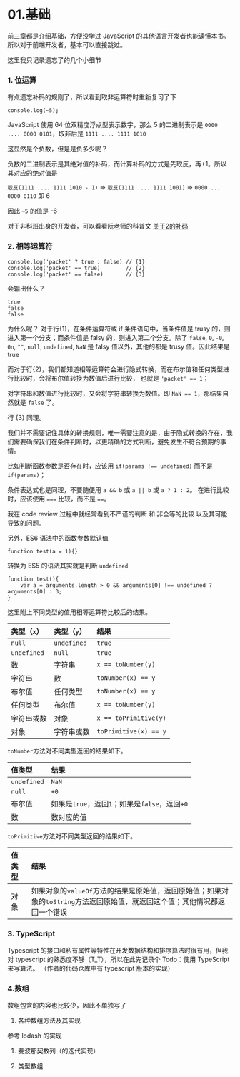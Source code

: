# 01.基础

前三章都是介绍基础，方便没学过 JavaScript 的其他语言开发者也能读懂本书。所以对于前端开发者，基本可以直接跳过。

这里我只记录遗忘了的几个小细节

### 1. 位运算

有点遗忘补码的规则了，所以看到取非运算符时重新复习了下
```
console.log(~5); 
```
JavaScript 使用 64 位双精度浮点型表示数字，那么 5 的二进制表示是 `0000 .... 0000 0101`，取非后是 `1111 .... 1111 1010`

这显然是个负数，但是是负多少呢？

负数的二进制表示是其绝对值的补码，而计算补码的方式是先取反，再+1。所以其对应的绝对值是

`取反(1111 .... 1111 1010 - 1)` => `取反(1111 .... 1111 1001)` => `0000 ... 0000 0110` 即 6

因此 `~5` 的值是 -6

对于非科班出身的开发者，可以看看阮老师的科普文 [关于2的补码](http://www.ruanyifeng.com/blog/2009/08/twos_complement.html)




### 2. 相等运算符

```
console.log('packet' ? true : false) // {1}
console.log('packet' == true)        // {2}
console.log('packet' == false)       // {3}
```

会输出什么？

```
true
false
false
```

为什么呢？
对于行{1}，在条件运算符或 if 条件语句中，当条件值是 trusy 的，则进入第一个分支；而条件值是 falsy 的，则进入第二个分支。除了 `false`, `0`, `-0`, `0n`, `""`, `null`, `undefined`,  `NaN` 是 falsy 值以外，其他的都是 trusy 值。因此结果是 true

而对于行{2}，我们都知道相等运算符会进行隐式转换，而在布尔值和任何类型进行比较时，会将布尔值转换为数值后进行比较，
也就是 `'packet' == 1`；

对字符串和数值进行比较时，又会将字符串转换为数值。即 `NaN == 1`，那结果自然就是 `false` 了。

行 {3} 同理。

我们并不需要记住具体的转换规则，唯一需要注意的是，由于隐式转换的存在，我们需要确保我们在条件判断时，以更精确的方式判断，避免发生不符合预期的事情。

比如判断函数参数是否存在时，应该用
`if(params !== undefined)` 而不是 `if(params)`；

条件表达式也是同理，不要随便用 `a && b` 或 `a || b` 或 `a ? 1 : 2`。
在进行比较时，应该使用 `===` 比较，而不是 `==`。

我在 code review 过程中就经常看到不严谨的判断 和 非全等的比较 以及其可能导致的问题。

另外，ES6 语法中的函数参数默认值

```
function test(a = 1){}
```

转换为 ES5 的语法其实就是判断 `undefined`
```
function test(){
    var a = arguments.length > 0 && arguments[0] !== undefined ? arguments[0] : 3;
}
```

这里附上不同类型的值用相等运算符比较后的结果。

| 类型（`x`）  | 类型（`y`）  | 结果                    |
|:------------|:------------|:-----------------------|
| `null`      | `undefined` | `true`                 |
| `undefined` | `null`      | `true`                 |
| 数          | 字符串       | `x == toNumber(y)`     |
| 字符串       | 数          | `toNumber(x) == y`     |
| 布尔值       | 任何类型     | `toNumber(x) == y`     |
| 任何类型     | 布尔值       | `x == toNumber(y)`     |
| 字符串或数   | 对象         | `x == toPrimitive(y)`  |
| 对象         | 字符串或数   | `toPrimitive(x) == y`  |

`toNumber`方法对不同类型返回的结果如下。

| 值类型       | 结果                                         |
|:------------|:--------------------------------------------|
| `undefined` | `NaN`                                       |
| `null`      | `+0`                                        |
| 布尔值       | 如果是`true`，返回`1`；如果是`false`，返回`+0` |
| 数          | 数对应的值                                   |

`toPrimitive`方法对不同类型返回的结果如下。

| 值类型 | 结果                                                                                                           |
|:------|:---------------------------------------------------------------------------------------------------------------|
| 对象   | 如果对象的`valueOf`方法的结果是原始值，返回原始值；如果对象的`toString`方法返回原始值，就返回这个值；其他情况都返回一个错误 |



### 3. TypeScript
Typescript 的接口和私有属性等特性在开发数据结构和排序算法时很有用，但我对 typescript 的熟悉度不够（T_T），所以在此先记录个 Todo：使用 TypeScript 来写算法。
（作者的代码仓库中有 typescript 版本的实现）

### 4.数组

数组包含的内容也比较少，因此不单独写了

1. 各种数组方法及其实现

参考 lodash 的实现


1. 斐波那契数列（的迭代实现）


2. 类型数组

